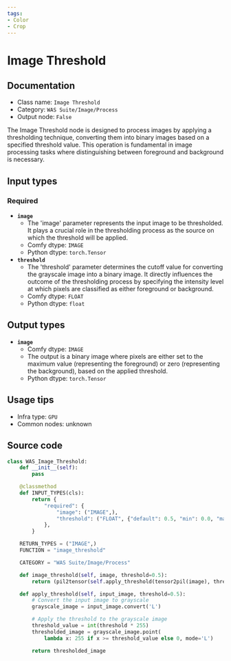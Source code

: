 ```yaml
---
tags:
- Color
- Crop
---
```


# Image Threshold
## Documentation
- Class name: `Image Threshold`
- Category: `WAS Suite/Image/Process`
- Output node: `False`

The Image Threshold node is designed to process images by applying a thresholding technique, converting them into binary images based on a specified threshold value. This operation is fundamental in image processing tasks where distinguishing between foreground and background is necessary.
## Input types
### Required
- **`image`**
    - The 'image' parameter represents the input image to be thresholded. It plays a crucial role in the thresholding process as the source on which the threshold will be applied.
    - Comfy dtype: `IMAGE`
    - Python dtype: `torch.Tensor`
- **`threshold`**
    - The 'threshold' parameter determines the cutoff value for converting the grayscale image into a binary image. It directly influences the outcome of the thresholding process by specifying the intensity level at which pixels are classified as either foreground or background.
    - Comfy dtype: `FLOAT`
    - Python dtype: `float`
## Output types
- **`image`**
    - Comfy dtype: `IMAGE`
    - The output is a binary image where pixels are either set to the maximum value (representing the foreground) or zero (representing the background), based on the applied threshold.
    - Python dtype: `torch.Tensor`
## Usage tips
- Infra type: `GPU`
- Common nodes: unknown


## Source code
```python
class WAS_Image_Threshold:
    def __init__(self):
        pass

    @classmethod
    def INPUT_TYPES(cls):
        return {
            "required": {
                "image": ("IMAGE",),
                "threshold": ("FLOAT", {"default": 0.5, "min": 0.0, "max": 1.0, "step": 0.01}),
            },
        }

    RETURN_TYPES = ("IMAGE",)
    FUNCTION = "image_threshold"

    CATEGORY = "WAS Suite/Image/Process"

    def image_threshold(self, image, threshold=0.5):
        return (pil2tensor(self.apply_threshold(tensor2pil(image), threshold)), )

    def apply_threshold(self, input_image, threshold=0.5):
        # Convert the input image to grayscale
        grayscale_image = input_image.convert('L')

        # Apply the threshold to the grayscale image
        threshold_value = int(threshold * 255)
        thresholded_image = grayscale_image.point(
            lambda x: 255 if x >= threshold_value else 0, mode='L')

        return thresholded_image

```
